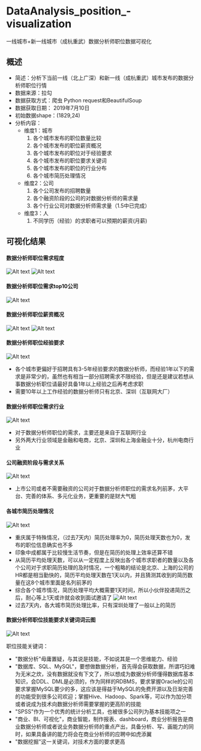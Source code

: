 # DataAnalysis_position_-visualization
一线城市+新一线城市（成杭重武）数据分析师职位数据可视化

## 概述
* 简述：分析下当前一线（北上广深）和新一线（成杭重武）城市发布的数据分析师职位行情
* 数据来源：拉勾
* 数据获取方式：爬虫 Python request和BeautifulSoup
* 数据获取日期： 2019年7月10日
* 初始数据shape：(1829,24)
* 分析内容：
    - 维度1：城市
        1. 各个城市发布的职位数量比较
        2. 各个城市发布的职位薪资概况
        3. 各个城市发布的职位对于经验要求
        4. 各个城市发布的职位要求关键词
        5. 各个城市发布的职位的行业分布
        6. 各个城市简历处理情况
    - 维度2：公司
        1. 各个公司发布的招聘数量
        2. 各个融资阶段的公司的对数据分析师的需求量
        3. 各个行业公司对数据分析师需求量（1.5中已完成）
    - 维度3：人
        1. 不同学历（经验）的求职者可以预期的薪资(月薪)
## 可视化结果

#### 数据分析师职位需求程度
![Alt text](./一线城市数据分析师职位数量.png)
![Alt text](./一线城市数据分析师职位占比情况.png)
#### 数据分析师职位需求top10公司
![Alt text](./数据分析师招聘需求top10公司.png)
#### 数据分析师职位薪资概况
![Alt text](./一线城市数据分析职位薪资概况.png)
![Alt text](./学历经验与可预期薪资.png)
#### 数据分析师职位经验要求
![Alt text](./数据分析师职位分布图.png)
- 各个城市更偏好于招聘具有3-5年经验要求的数据分析师，而经验1年以下的需求是非常少的，虽然也有相当一部分招聘需求不限经验，但是还是建议若想从事数据分析职位请最好具备1年以上经验之后再考虑求职
- 需要10年以上工作经验的数据分析师只有北京、深圳（互联网大厂）
#### 数据分析师职位需求行业
![Alt text](./一线城市数据分析师需求分布.png)
* 对于数据分析师职位的需求，主要还是来自于互联网行业
* 另外两大行业领域是金融和电商，北京、深圳和上海金融业十分，杭州电商行业
#### 公司融资阶段与需求关系
![Alt text](./公司融资状态与职位需求图.png)
* 上市公司或者不需要融资的公司对于数据分析师职位的需求名列前茅，大平台、完善的体系、多元化业务，更重要的是财大气粗
#### 各城市简历处理情况
![Alt text](./一线城市数据分析师职位简历处理平均天数.png)
* 重庆属于特殊情况，（过去7天内）简历处理率为0，简历处理天数也为0，发布的职位信息确实也不多
* 印象中成都属于比较慢生活节奏，但是在简历的处理上效率还算不错
* 从简历平均处理天数，可以从一定程度上反映出各个城市求职者的数量以及各个公司对于求职简历处理的及时情况，一个粗略的结论是北京、上海的公司的HR都是相当勤快的，简历平均处理天数在1天以内，并且猜测其收到的简历数量在这8个城市里面是名列前茅的
* 综合各个城市情况，简历处理平均大概需要1天时间，所以小伙伴投递简历之后，耐心等上1天或许就会收到面试邀请了
![Alt text](./简历处理比率.png)
* 过去7天内，各大城市简历处理比率，只有深圳处理了一般以上的简历
#### 数据分析师职位技能要求关键词词云图
![Alt text](./一线城市数据分析师技能要求关键词词云图.png)

职位技能关键词：
- "数据分析"毋庸置疑，与其说是技能，不如说其是一个思维能力、经验
- "数据库、SQL、MySQL"，要想做数据分析，首先得会获取数据，所谓巧妇难为无米之炊，没有数据就没有下文了，所以想成为数据分析师懂得数据库基本知识，会DDL、DML是必须的，作为同样的RDBMS，要求掌握Oracle的公司要求掌握MySQL要少的多，这应该是得益于MySQL的免费开源以及日渐完善的功能受到很多公司欢迎；掌握Hive、Hadoop、Spark等，可以作为加分项或者说成为技术向数据分析师需要掌握的更高阶的技能
- "SPSS"作为一个优秀的统计分析工具，也被很多公司列为基本技能项之一
- "商业、BI、可视化"，商业智能，制作报表、dashboard，商业分析报告是商业数据分析师或者说业务数据分析师的重点产出，具备分析、写、画能力的同时，如果具备讲的能力将会在商业分析师的应聘中如虎添翼
- "数据挖掘"这一关键词，对技术方面的要求更高

